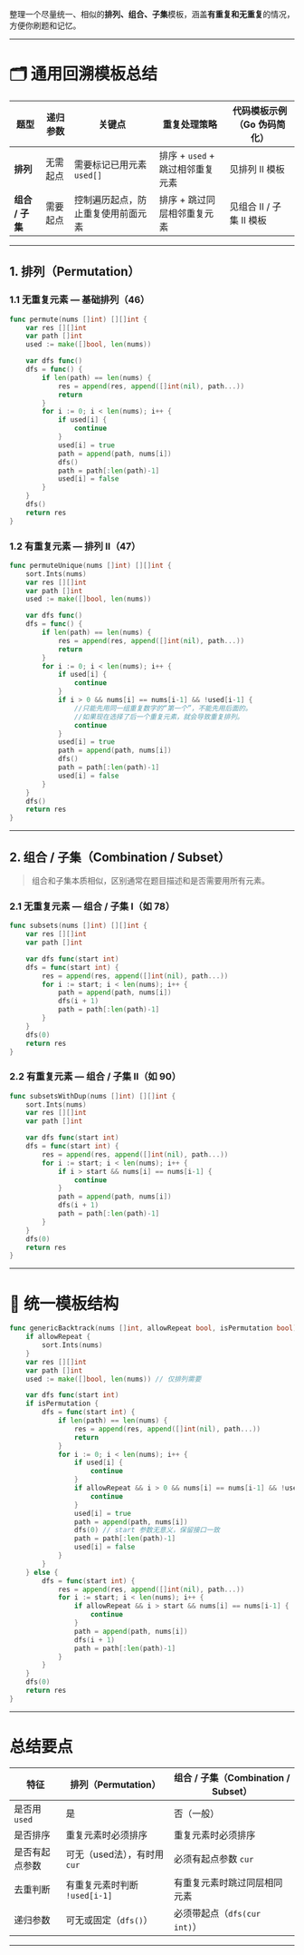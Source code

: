 整理一个尽量统一、相似的**排列、组合、子集**模板，涵盖**有重复和无重复**的情况，方便你刷题和记忆。

---

# 🗂 通用回溯模板总结

| 题型          | 递归参数 | 关键点               | 重复处理策略                 | 代码模板示例（Go 伪码简化）   |
| ----------- | ---- | ----------------- | ---------------------- | ----------------- |
| **排列**      | 无需起点 | 需要标记已用元素 `used[]` | 排序 + `used` + 跳过相邻重复元素 | 见排列 II 模板         |
| **组合 / 子集** | 需要起点 | 控制遍历起点，防止重复使用前面元素 | 排序 + 跳过同层相邻重复元素        | 见组合 II / 子集 II 模板 |

---

## 1. 排列（Permutation）

### 1.1 无重复元素 — 基础排列（46）

```go
func permute(nums []int) [][]int {
    var res [][]int
    var path []int
    used := make([]bool, len(nums))

    var dfs func()
    dfs = func() {
        if len(path) == len(nums) {
            res = append(res, append([]int(nil), path...))
            return
        }
        for i := 0; i < len(nums); i++ {
            if used[i] {
                continue
            }
            used[i] = true
            path = append(path, nums[i])
            dfs()
            path = path[:len(path)-1]
            used[i] = false
        }
    }
    dfs()
    return res
}
```

### 1.2 有重复元素 — 排列 II（47）

```go
func permuteUnique(nums []int) [][]int {
    sort.Ints(nums)
    var res [][]int
    var path []int
    used := make([]bool, len(nums))

    var dfs func()
    dfs = func() {
        if len(path) == len(nums) {
            res = append(res, append([]int(nil), path...))
            return
        }
        for i := 0; i < len(nums); i++ {
            if used[i] {
                continue
            }
            if i > 0 && nums[i] == nums[i-1] && !used[i-1] {
				//只能先用同一组重复数字的“第一个”，不能先用后面的。
				//如果现在选择了后一个重复元素，就会导致重复排列。
                continue
            }
            used[i] = true
            path = append(path, nums[i])
            dfs()
            path = path[:len(path)-1]
            used[i] = false
        }
    }
    dfs()
    return res
}
```

---

## 2. 组合 / 子集（Combination / Subset）

> 组合和子集本质相似，区别通常在题目描述和是否需要用所有元素。

### 2.1 无重复元素 — 组合 / 子集 I（如 78）

```go
func subsets(nums []int) [][]int {
    var res [][]int
    var path []int

    var dfs func(start int)
    dfs = func(start int) {
        res = append(res, append([]int(nil), path...))
        for i := start; i < len(nums); i++ {
            path = append(path, nums[i])
            dfs(i + 1)
            path = path[:len(path)-1]
        }
    }
    dfs(0)
    return res
}
```

### 2.2 有重复元素 — 组合 / 子集 II（如 90）

```go
func subsetsWithDup(nums []int) [][]int {
    sort.Ints(nums)
    var res [][]int
    var path []int

    var dfs func(start int)
    dfs = func(start int) {
        res = append(res, append([]int(nil), path...))
        for i := start; i < len(nums); i++ {
            if i > start && nums[i] == nums[i-1] {
                continue
            }
            path = append(path, nums[i])
            dfs(i + 1)
            path = path[:len(path)-1]
        }
    }
    dfs(0)
    return res
}
```

---

# 🔑 统一模板结构

```go
func genericBacktrack(nums []int, allowRepeat bool, isPermutation bool) [][]int {
    if allowRepeat {
        sort.Ints(nums)
    }
    var res [][]int
    var path []int
    used := make([]bool, len(nums)) // 仅排列需要

    var dfs func(start int)
    if isPermutation {
        dfs = func(start int) {
            if len(path) == len(nums) {
                res = append(res, append([]int(nil), path...))
                return
            }
            for i := 0; i < len(nums); i++ {
                if used[i] {
                    continue
                }
                if allowRepeat && i > 0 && nums[i] == nums[i-1] && !used[i-1] {
                    continue
                }
                used[i] = true
                path = append(path, nums[i])
                dfs(0) // start 参数无意义，保留接口一致
                path = path[:len(path)-1]
                used[i] = false
            }
        }
    } else {
        dfs = func(start int) {
            res = append(res, append([]int(nil), path...))
            for i := start; i < len(nums); i++ {
                if allowRepeat && i > start && nums[i] == nums[i-1] {
                    continue
                }
                path = append(path, nums[i])
                dfs(i + 1)
                path = path[:len(path)-1]
            }
        }
    }
    dfs(0)
    return res
}
```

---

# 总结要点

| 特征         | 排列（Permutation）       | 组合 / 子集（Combination / Subset） |
| ---------- | --------------------- | ----------------------------- |
| 是否用 `used` | 是                     | 否（一般）                         |
| 是否排序       | 重复元素时必须排序             | 重复元素时必须排序                     |
| 是否有起点参数    | 可无（used法），有时用 `cur`   | 必须有起点参数 `cur`                 |
| 去重判断       | 有重复元素时判断 `!used[i-1]` | 有重复元素时跳过同层相同元素                |
| 递归参数       | 可无或固定（`dfs()`）        | 必须带起点（`dfs(cur int)`）         |

---

